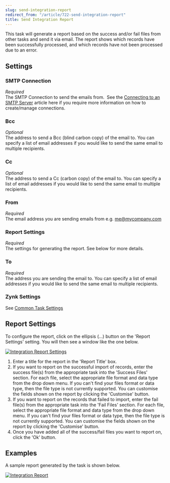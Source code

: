 ```yaml
---
slug: send-integration-report
redirect_from: "/article/722-send-integration-report"
title: Send Integration Report
---
```

This task will generate a report based on the success and/or fail files from other tasks and send it via email. The report shows which records have been successfully processed, and which records have not been processed due to an error.

## Settings
### SMTP Connection
_Required_  
The SMTP Connection to send the emails from.  See the [Connecting to an SMTP Server](connecting-to-an-smtp-server) article here if you require more information on how to create/manage connections.

### Bcc
_Optional_  
The address to send a Bcc (blind carbon copy) of the email to. You can specify a list of email addresses if you would like to send the same email to multiple recipients.

### Cc
_Optional_  
The address to send a Cc (carbon copy) of the email to. You can specify a list of email addresses if you would like to send the same email to multiple recipients.

### From
_Required_  
The email address you are sending emails from e.g. me@mycompany.com

### Report Settings
_Required_  
The settings for generating the report. See below for more details.	  

### To
_Required_  
The address you are sending the email to. You can specify a list of email addresses if you would like to send the same email to multiple recipients.

### Zynk Settings
See [Common Task Settings](common-task-settings)

## Report Settings
To configure the report, click on the ellipsis (...) button on the  'Report Settings' setting. You will then see a window like the one below.

[![Integration Report Settings](https://s3.amazonaws.com/helpscout.net/docs/assets/565effd4c697915b26a5c620/images/56c73eebc697915005a72dbe/file-dewutsk9OY.png "Integration Report Settings")](https://s3.amazonaws.com/helpscout.net/docs/assets/565effd4c697915b26a5c620/images/56c73eebc697915005a72dbe/file-dewutsk9OY.png)

1. Enter a title for the report in the 'Report Title' box.
2.  If you want to report on the successful import of records, enter the success file(s) from the appropriate task into the 'Success Files' section. For each file, select the appropriate file format and data type from the drop down menu. If you can't find your files format or data type, then the file type is not currently supported. You can customise the fields shown on the report by clicking the 'Customise' button.
3. If you want to report on the records that failed to import, enter the fail file(s) from the appropriate task into the 'Fail Files'  section. For each file, select the appropriate file format and data type  from the drop down menu. If you can't find your files format or data  type, then the file type is not currently supported. You can customise  the fields shown on the report by clicking the 'Customise' button.
4. Once you have added all of the success/fail files you want to report on, click the 'Ok' button.

## Examples
A sample report generated by the task is shown below.

[![Integration Report](https://s3.amazonaws.com/helpscout.net/docs/assets/565effd4c697915b26a5c620/images/56c7425dc697915005a72de2/file-za8eY8u2pR.png "Integration Report")](https://s3.amazonaws.com/helpscout.net/docs/assets/565effd4c697915b26a5c620/images/56c7425dc697915005a72de2/file-za8eY8u2pR.png)
